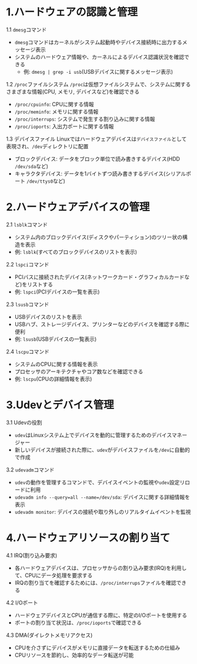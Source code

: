# 1.ハードウェアの認識と管理
1.1 `dmesg`コマンド
- `dmesg`コマンドはカーネルがシステム起動時やデバイス接続時に出力するメッセージ表示
- システムのハードウェア情報や、カーネルによるデバイス認識状況を確認できる
  - 例: `dmesg | grep -i usb`(USBデバイスに関するメッセージ表示)

1.2 `/proc`ファイルシステム
`/proc`は仮想ファイルシステムで、システムに関するさまざまな情報(CPU, メモリ, デバイスなど)を確認できる
- `/proc/cpuinfo`: CPUに関する情報
- `/proc/meminfo`: メモリに関する情報
- `/proc/interrups`: システムで発生する割り込みに関する情報
- `/proc/ioports`: 入出力ポートに関する情報

1.3 デバイスファイル
Linuxではハードウェアデバイスは`デバイスファイル`として表現され、`/dev`ディレクトリに配置
- ブロックデバイス: データをブロック単位で読み書きするデバイス(HDD `/dev/sda`など)
- キャラクタデバイス: データを1バイトずつ読み書きするデバイス(シリアルポート `/dev/ttys0`など)

# 2.ハードウェアデバイスの管理
2.1 `lsblk`コマンド
- システム内のブロックデバイス(ディスクやパーティション)のツリー状の構造を表示
- 例: `lsblk`(すべてのブロックデバイスのリストを表示)

2.2 `lspci`コマンド
- PCIバスに接続されたデバイス(ネットワークカード・グラフィカルカードなど)をリストする
- 例: `lspci`(PCIデバイスの一覧を表示)

2.3 `lsusb`コマンド
- USBデバイスのリストを表示
- USBハブ、ストレージデバイス、プリンターなどのデバイスを確認する際に便利
- 例: `lsusb`(USBデバイスの一覧表示)

2.4 `lscpu`コマンド
- システムのCPUに関する情報を表示
- プロセッサのアーキテクチャやコア数などを確認できる
- 例: `lscpu`(CPUの詳細情報を表示)

# 3.Udevとデバイス管理
3.1 Udevの役割
- `udev`はLinuxシステム上でデバイスを動的に管理するためのデバイスマネージャー
- 新しいデバイスが接続された際に、`udev`がデバイスファイルを`/dev`に自動的で作成

3.2 `udevadm`コマンド
- `udev`の動作を管理するコマンドで、デバイスイベントの監視や`udev`設定リロードに利用
- `udevadm info --query=all --name=/dev/sda`: デバイスに関する詳細情報を表示
- `udevadm monitor`: デバイスの接続や取り外しのリアルタイムイベントを監視

# 4.ハードウェアリソースの割り当て
4.1 IRQ(割り込み要求)
- 各ハードウェアデバイスは、プロセッサからの割り込み要求(IRQ)を利用して、CPUにデータ処理を要求する
- IRQの割り当てを確認するためには、`/proc/interrups`ファイルを確認できる

4.2 I/Oポート
- ハードウェアデバイスとCPUが通信する際に、特定のI/Oポートを使用する
- ポートの割り当て状況は、`/proc/ioports`で確認できる

4.3 DMA(ダイレクトメモリアクセス)
- CPUを介さずにデバイスがメモリに直接データを転送するための仕組み
- CPUリソースを節約し、効率的なデータ転送が可能

